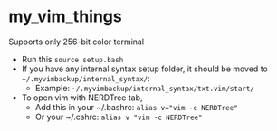 # my_vim_things
Supports only 256-bit color terminal
- Run this `source setup.bash`
- If you have any internal syntax setup folder, it should be moved to `~/.myvimbackup/internal_syntax/`:
  - Example: `~/.myvimbackup/internal_syntax/txt.vim/start/`
- To open vim with NERDTree tab, 
  - Add this in your ~/.bashrc: `alias v="vim -c NERDTree"`
  - Or your ~/.cshrc: `alias v "vim -c NERDTree"`
